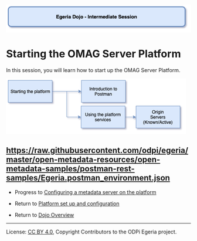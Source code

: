 <!-- SPDX-License-Identifier: CC-BY-4.0 -->
<!-- Copyright Contributors to the ODPi Egeria project 2020. -->

![Blue - Intermediate sessions](egeria-dojo-session-coding-blue-intermediate-session.png)

# Starting the OMAG Server Platform

In this session, you will learn how to start up the OMAG Server Platform.

![Starting Platform Content](egeria-dojo-day-1-3-1-2-starting-the-platform.png)

https://raw.githubusercontent.com/odpi/egeria/master/open-metadata-resources/open-metadata-samples/postman-rest-samples/Egeria.postman_environment.json
----
* Progress to [Configuring a metadata server on the platform](egeria-dojo-day-1-3-1-3-configuring-a-server.md)


* Return to [Platform set up and configuration](egeria-dojo-day-1-3-1-platform-set-up-and-configuration.md)
* Return to [Dojo Overview](.)

----
License: [CC BY 4.0](https://creativecommons.org/licenses/by/4.0/),
Copyright Contributors to the ODPi Egeria project.